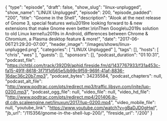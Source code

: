 {
  "type": "episode",
  "draft": false,
  "show_slug": "linux-unplugged",
  "show_name": "LINUX Unplugged",
  "episode": 200,
  "episode_padded": "200",
  "title": "Gnome in the Shell",
  "description": "Alook at the next release of Gnome 3, special features we\u2019re looking forward to & new extensions that make Gnome even better.\n\nThen Google\u2019s solution to old Linux kernel\u2019s in Android, differences between Chrome & Chromium, a Plasma desktop feature & more!",
  "date": "2017-06-06T21:29:20-07:00",
  "header_image": "/images/shows/linux-unplugged.png",
  "categories": [
    "LINUX Unplugged"
  ],
  "tags": [],
  "hosts": [
    "chris",
    "wes"
  ],
  "guests": [],
  "sponsors": [],
  "podcast_duration": "01:10:31",
  "podcast_file": "https://chtbl.com/track/392D9/aphid.fireside.fm/d/1437767933/f31a453c-fa15-491f-8618-3f71f1d565e5/b99c9f59-969f-41af-8836-16dac36c20b7.mp3",
  "podcast_bytes": 34235584,
  "podcast_chapters": null,
  "podcast_alt_file": "http://www.podtrac.com/pts/redirect.mp3/traffic.libsyn.com/jnite/lup-0200.mp3",
  "podcast_ogg_file": null,
  "video_file": null,
  "video_hd_file": "http://www.podtrac.com/pts/redirect.mp4/201406.jb-dl.cdn.scaleengine.net/linuxun/2017/lup-0200.mp4",
  "video_mobile_file": null,
  "youtube_link": "https://www.youtube.com/watch?v=gBaDJD0gHwI",
  "jb_url": "/115356/gnome-in-the-shell-lup-200/",
  "fireside_url": "/200"
}

